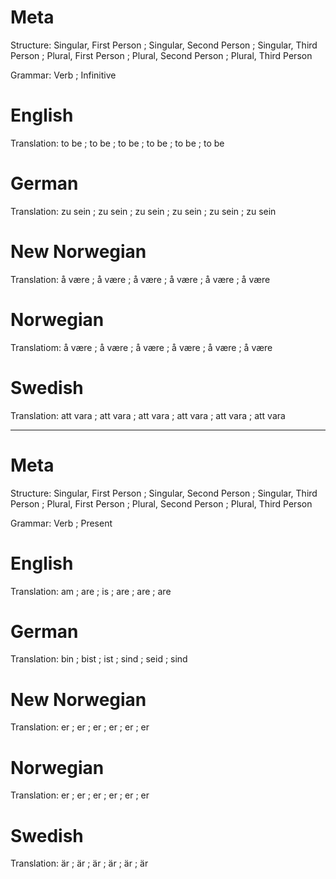 Meta
====

Structure: Singular, First Person ; Singular, Second Person ; Singular, Third Person ;
           Plural, First Person   ; Plural, Second Person   ; Plural, Third Person

Grammar:   Verb ; Infinitive



English
=======

Translation: to be ; to be ; to be ;
             to be ; to be ; to be



German
======

Translation: zu sein ; zu sein ; zu sein ;
             zu sein ; zu sein ; zu sein



New Norwegian
=============

Translation: å være ; å være ; å være ;
             å være ; å være ; å være



Norwegian
=========

Translatiom: å være ; å være ; å være ;
             å være ; å være ; å være



Swedish
=======

Translation: att vara ; att vara ; att vara ;
             att vara ; att vara ; att vara



--------------------------------------------------------------------------------

Meta
====

Structure: Singular, First Person ; Singular, Second Person ; Singular, Third Person ;
           Plural, First Person   ; Plural, Second Person   ; Plural, Third Person

Grammar:   Verb ; Present



English
=======

Translation: am  ; are ; is  ;
             are ; are ; are



German
======

Translation: bin  ; bist ; ist  ;
             sind ; seid ; sind



New Norwegian
=============

Translation: er ; er ; er ;
             er ; er ; er



Norwegian
=========

Translation: er ; er ; er ;
             er ; er ; er



Swedish
=======

Translation: är ; är ; är ;
             är ; är ; är
